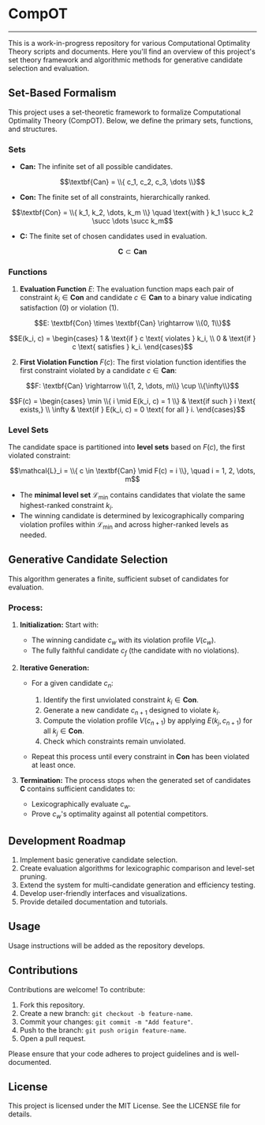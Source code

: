 # CompOT
----

This is a work-in-progress repository for various Computational Optimality Theory scripts and documents. Here you'll find an overview of this project's set theory framework and algorithmic methods for generative candidate selection and evaluation.


## Set-Based Formalism

This project uses a set-theoretic framework to formalize Computational Optimality Theory (CompOT). Below, we define the primary sets, functions, and structures.

### Sets

- **$\textbf{Can}$:** The infinite set of all possible candidates.
  
$$\textbf{Can} = \\{ c_1, c_2, c_3, \dots \\}$$

- **$\textbf{Con}$:** The finite set of all constraints, hierarchically ranked.

$$\textbf{Con} = \\{ k_1, k_2, \dots, k_m \\} \quad \text{with } k_1 \succ k_2 \succ \dots \succ k_m$$

- **$\textbf{C}$:** The finite set of chosen candidates used in evaluation. 
   
$$\textbf{C} \subset \textbf{Can}$$

### Functions

1. **Evaluation Function** $E$:
   The evaluation function maps each pair of constraint $k_i \in \textbf{Con}$ and candidate $c \in \textbf{Can}$ to a binary value indicating satisfaction ($0$) or violation ($1$).

$$E: \textbf{Con} \times \textbf{Can} \rightarrow \\{0, 1\\}$$

$$E(k_i, c) = \begin{cases} 1 & \text{if } c \text{ violates } k_i, \\
0 & \text{if } c \text{ satisfies } k_i.
\end{cases}$$

2. **First Violation Function** $F(c)$:
   The first violation function identifies the first constraint violated by a candidate $c \in \textbf{Can}$:
   
$$F: \textbf{Can} \rightarrow \\{1, 2, \dots, m\\} \cup \\{\infty\\}$$

$$F(c) =
\begin{cases}
\min \\{ i \mid E(k_i, c) = 1 \\} & \text{if such } i \text{ exists,} \\
\infty & \text{if } E(k_i, c) = 0 \text{ for all } i.
\end{cases}$$

### Level Sets

The candidate space is partitioned into **level sets** based on $F(c)$, the first violated constraint:

$$\mathcal{L}_i = \\{ c \in \textbf{Can} \mid F(c) = i \\}, \quad i = 1, 2, \dots, m$$

- The **minimal level set** $\mathcal{L}_{\min}$ contains candidates that violate the same highest-ranked constraint $k_i$.
- The winning candidate is determined by lexicographically comparing violation profiles within $\mathcal{L}_{\min}$ and across higher-ranked levels as needed.



## Generative Candidate Selection

This algorithm generates a finite, sufficient subset of candidates for evaluation.


### Process:

1. **Initialization:**
   Start with:
   - The winning candidate $c_w$ with its violation profile $V(c_w)$.
   - The fully faithful candidate $c_f$ (the candidate with no violations).

2. **Iterative Generation:**
   - For a given candidate $c_n$:
     1. Identify the first unviolated constraint $k_i \in \textbf{Con}$.
     2. Generate a new candidate $c_{n+1}$ designed to violate $k_i$.
     3. Compute the violation profile $V(c_{n+1})$ by applying $E(k_j, c_{n+1})$ for all $k_j \in \textbf{Con}$.
     4. Check which constraints remain unviolated.

   - Repeat this process until every constraint in $\textbf{Con}$ has been violated at least once.

3. **Termination:**
   The process stops when the generated set of candidates $\textbf{C}$ contains sufficient candidates to:
   - Lexicographically evaluate $c_w$.
   - Prove $c_w$'s optimality against all potential competitors.


## Development Roadmap

1. Implement basic generative candidate selection.
2. Create evaluation algorithms for lexicographic comparison and level-set pruning.
3. Extend the system for multi-candidate generation and efficiency testing.
4. Develop user-friendly interfaces and visualizations.
5. Provide detailed documentation and tutorials.


## Usage

Usage instructions will be added as the repository develops.


## Contributions

Contributions are welcome! To contribute:

1. Fork this repository.
2. Create a new branch: `git checkout -b feature-name`.
3. Commit your changes: `git commit -m "Add feature"`.
4. Push to the branch: `git push origin feature-name`.
5. Open a pull request.

Please ensure that your code adheres to project guidelines and is well-documented.


## License

This project is licensed under the MIT License. See the LICENSE file for details.
